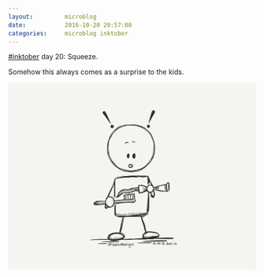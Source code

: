 ```yaml
---
layout:         microblog
date:           2016-10-20 20:57:00
categories:     microblog inktober
---
```

[#inktober](/categories/inktober) day 20: Squeeze.

Somehow this always comes as a surprise to the kids.

![Toothpaste](/images/microblog/201610202057.jpg)
